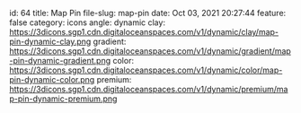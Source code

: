 id: 64
title: Map Pin 
file-slug: map-pin
date: Oct 03, 2021 20:27:44
feature: false
category: icons
angle: dynamic
clay: https://3dicons.sgp1.cdn.digitaloceanspaces.com/v1/dynamic/clay/map-pin-dynamic-clay.png
gradient: https://3dicons.sgp1.cdn.digitaloceanspaces.com/v1/dynamic/gradient/map-pin-dynamic-gradient.png
color: https://3dicons.sgp1.cdn.digitaloceanspaces.com/v1/dynamic/color/map-pin-dynamic-color.png
premium: https://3dicons.sgp1.cdn.digitaloceanspaces.com/v1/dynamic/premium/map-pin-dynamic-premium.png
